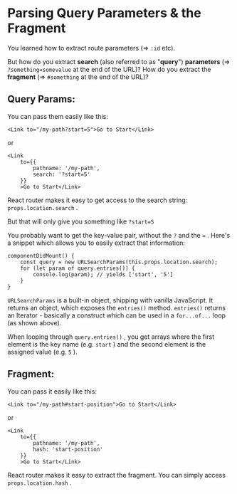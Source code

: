 # Parsing Query Parameters & the Fragment
You learned how to extract route parameters (=> `:id`  etc). 

But how do you extract **search** (also referred to as "**query**") **parameters** (=> `?something=somevalue`  at the end of the URL)? How do you extract the **fragment** (=> `#something`  at the end of the URL)?

## Query Params:
You can pass them easily like this:

`<Link to="/my-path?start=5">Go to Start</Link>`

or
```
<Link 
    to={{
        pathname: '/my-path',
        search: '?start=5'
    }}
    >Go to Start</Link>
```
React router makes it easy to get access to the search string: `props.location.search` .

But that will only give you something like `?start=5`

You probably want to get the key-value pair, without the `?`  and the `=` . Here's a snippet which allows you to easily extract that information:
```
componentDidMount() {
    const query = new URLSearchParams(this.props.location.search);
    for (let param of query.entries()) {
        console.log(param); // yields ['start', '5']
    }
}
```
`URLSearchParams`  is a built-in object, shipping with vanilla JavaScript. It returns an object, which exposes the `entries()`  method. `entries()`  returns an Iterator - basically a construct which can be used in a `for...of...`  loop (as shown above).

When looping through `query.entries()` , you get arrays where the first element is the key name (e.g. `start` ) and the second element is the assigned value (e.g. `5` ).

## Fragment:
You can pass it easily like this:
```
<Link to="/my-path#start-position">Go to Start</Link> 
```
or
```
<Link 
    to={{
        pathname: '/my-path',
        hash: 'start-position'
    }}
    >Go to Start</Link>
```
React router makes it easy to extract the fragment. You can simply access `props.location.hash` .
